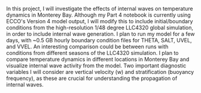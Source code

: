 In this project, I will investigate the effects of internal waves on temperature dynamics in Monterey Bay. Although my Part 4 notebook is currently using ECCO's Version 4 model output, I will modify this to include initial/boundary conditions from the high-resolution 1/48 degree LLC4320 global simulation, in order to include internal wave generation. I plan to run my model for a few days, with ~0.5 GB hourly boundary condition files for THETA, SALT, UVEL, and VVEL. An interesting comparison could be between runs with conditions from different seasons of the LLC4320 simulation. I plan to compare temperature dynamics in different locations in Monterey Bay and visualize internal wave activity from the model. Two important diagnostic variables I will consider are vertical velocity (w) and stratification (buoyancy frequency), as these are crucial for understanding the propagation of internal waves.
